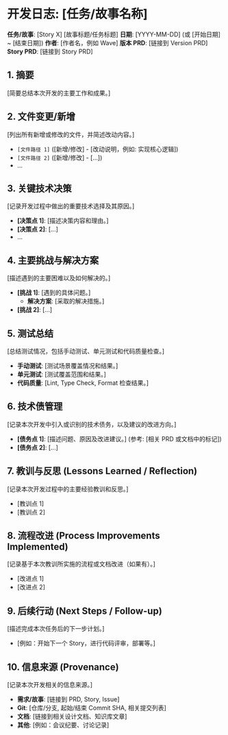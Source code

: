 # 开发日志: [任务/故事名称]

**任务/故事**: [Story X] [故事标题/任务标题]
**日期**: [YYYY-MM-DD] (或 [开始日期] ~ [结束日期])
**作者**: [作者名，例如 Wave]
**版本 PRD**: [链接到 Version PRD]
**Story PRD**: [链接到 Story PRD]

## 1. 摘要
[简要总结本次开发的主要工作和成果。]

## 2. 文件变更/新增
[列出所有新增或修改的文件，并简述改动内容。]
*   `[文件路径 1]` ([新增/修改] - [改动说明，例如: 实现核心逻辑])
*   `[文件路径 2]` ([新增/修改] - [...])
*   ...

## 3. 关键技术决策
[记录开发过程中做出的重要技术选择及其原因。]
*   **[决策点 1]**: [描述决策内容和理由。]
*   **[决策点 2]**: [...]
*   ...

## 4. 主要挑战与解决方案
[描述遇到的主要困难以及如何解决的。]
*   **[挑战 1]**: [遇到的具体问题。]
    *   **解决方案**: [采取的解决措施。]
*   **[挑战 2]**: [...]

## 5. 测试总结
[总结测试情况，包括手动测试、单元测试和代码质量检查。]
*   **手动测试**: [测试场景覆盖情况和结果。]
*   **单元测试**: [测试覆盖范围和结果。]
*   **代码质量**: [Lint, Type Check, Format 检查结果。]

## 6. 技术债管理
[记录本次开发中引入或识别的技术债务，以及建议的改进方向。]
*   **[债务点 1]**: [描述问题、原因及改进建议。] (参考: [相关 PRD 或文档中的标记])
*   **[债务点 2]**: [...]

## 7. 教训与反思 (Lessons Learned / Reflection)
[记录本次开发过程中的主要经验教训和反思。]
*   [教训点 1]
*   [教训点 2]

## 8. 流程改进 (Process Improvements Implemented)
[记录基于本次教训所实施的流程或文档改进（如果有）。]
*   [改进点 1]
*   [改进点 2]

## 9. 后续行动 (Next Steps / Follow-up)
[描述完成本次任务后的下一步计划。]
*   [例如：开始下一个 Story，进行代码评审，部署等。]

## 10. 信息来源 (Provenance)
[记录本次开发相关的信息来源。]
*   **需求/故事**: [链接到 PRD, Story, Issue]
*   **Git**: [仓库/分支, 起始/结束 Commit SHA, 相关提交列表]
*   **文档**: [链接到相关设计文档、知识库文章]
*   **其他**: [例如：会议纪要、讨论记录]

